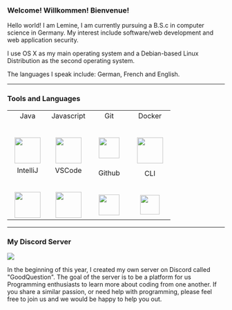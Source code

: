 ### Welcome! Willkommen! Bienvenue! 

Hello world! I am Lemine, I am currently pursuing a B.S.c in computer science in Germany. My interest include software/web development and web application security.

I use OS X as my main operating system and a Debian-based Linux Distribution as the second operating system.

The languages I speak include: German, French and English.
 
 <hr>

<h3>Tools and Languages</h3> 
 
 
<table>
          <tr valign="top">
            <td width="25%" align="center">
              <span>Java</span><br><br><br>
              <img height="60px" src="https://cdn.svgporn.com/logos/java.svg">
            </td> 
              <td width="25%" align="center">
                <span>Javascript</span><br><br><br>
                <img height="60px" src="https://cdn.icon-icons.com/icons2/2108/PNG/512/javascript_icon_130900.png">
              </td>  
              <td width="25%" align="center">
                <span>Git</span><br><br><br>
                <img height="48px" src="https://cdn.discordapp.com/attachments/819694809765380146/835671441012949052/git.png">
              </td>  
              <td width="25%" align="center">
            <span>Docker</span><br><br><br>
            <img height="60px" src="https://www.docker.com/sites/default/files/d8/2019-07/Moby-logo.png">
          </td>
          <tr valign="mid">
          <td width="25%" align="center">
            <span>IntelliJ</span><br><br><br>
            <img height="60px" src="https://cdn.svgporn.com/logos/intellij-idea.svg">
          </td> 
          <td width="25%" align="center">
            <span>VSCode</span><br><br><br>
            <img height="60px" src="https://cdn.svgporn.com/logos/visual-studio-code.svg">
          </td> 
          <td width="25%" align="center">
            <span>Github</span><br><br><br>
            <img height="48px" src="https://cdn.svgporn.com/logos/github-octocat.svg">
          </td>  
            <td width="25%" align="center">
                <span>CLI</span><br><br><br>
                <img height="45px" src="https://picocli.info/man/2.x/images/cli.jpg">
              </td>  
      </table> 
      <hr>  
<h3>My Discord Server</h3>

<a href="https://discord.gg/4YwafTCKGh"><img src="https://img.shields.io/discord/779105997792083969?label=GoodQuestion%20Discord&logo=Discord&logoColor=%23ffffff&style=for-the-badge" target="_blank"></a>

In the beginning of this year, I created my own server on Discord called "GoodQuestion". The goal of the server is to be a platform for us Programming enthusiasts to learn more about coding from one another. If you share a similar passion, or need help with programming, please feel free to join us and we would be happy to help you out.
